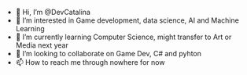 - 👋 Hi, I’m @DevCatalina
- 👀 I’m interested in Game development, data science, AI and Machine Learning 
- 🌱 I’m currently learning Computer Science, might transfer to Art or Media next year
- 💞️ I’m looking to collaborate on Game Dev, C# and pyhton
- 📫 How to reach me through nowhere for now

<!---
DevCatalina/DevCatalina is a ✨ special ✨ repository because its `README.md` (this file) appears on your GitHub profile.
You can click the Preview link to take a look at your changes.
--->
